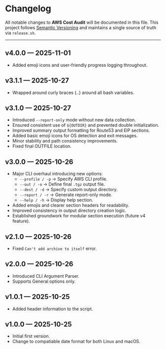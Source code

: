 # Changelog

All notable changes to **AWS Cost Audit** will be documented in this file.
This project follows [Semantic Versioning](https://semver.org/) and maintains
a single source of truth via `release.sh`.

---

## v4.0.0 — 2025-11-01
- Added emoji icons and user-friendly progress logging throughout.

## v3.1.1 — 2025-10-27
- Wrapped around curly braces {..} around all bash variables.

## v3.1.0 — 2025-10-27
- Introduced `--report-only` mode without new data collection.
- Ensured consistent use of `${OUTDIR}` and prevented double initialization.
- Improved summary output formatting for Route53 and EIP sections.
- Added basic emoji icons for OS detection and exit messages.
- Minor stability and path consistency improvements.
- Fixed final OUTFILE location.

## v3.0.0 — 2025-10-26
- Major CLI overhaul introducing new options:
  - `--profile / -p` → Specify AWS CLI profile.
  - `--out / -o` → Define final `.tgz` output file.
  - `--dest / -d` → Specify custom output directory.
  - `--report / -r` → Generate report-only mode.
  - `--help / -h` → Display help section.
- Added emojis and clearer section headers for readability.
- Improved consistency in output directory creation logic.
- Established groundwork for modular section execution (future v4 feature).

## v2.1.0 — 2025-10-26
- Fixed `Can't add archive to itself` error.

## v2.0.0 — 2025-10-26
- Introduced CLI Argument Parser.
- Supports General options only.

## v1.0.1 — 2025-10-25
- Added header information to the script.

## v1.0.0 — 2025-10-25
- Initial first version.
- Change to compatiable date format for both Linux and macOS.
